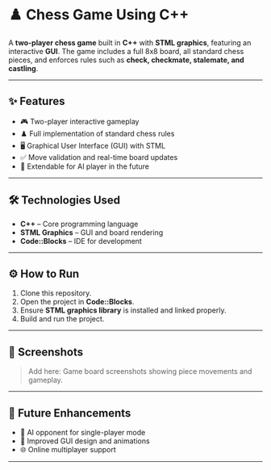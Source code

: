 # ♟️ Chess Game Using C++  

A **two-player chess game** built in **C++** with **STML graphics**, featuring an interactive **GUI**. The game includes a full 8x8 board, all standard chess pieces, and enforces rules such as **check, checkmate, stalemate, and castling**.  

---

## ✨ Features  
- 🎮 Two-player interactive gameplay  
- ♟️ Full implementation of standard chess rules  
- 🖥️ Graphical User Interface (GUI) with STML  
- ✅ Move validation and real-time board updates  
- 🔮 Extendable for AI player in the future  

---

## 🛠️ Technologies Used  
- **C++** – Core programming language  
- **STML Graphics** – GUI and board rendering  
- **Code::Blocks** – IDE for development  

---

## ⚙️ How to Run  
1. Clone this repository.  
2. Open the project in **Code::Blocks**.  
3. Ensure **STML graphics library** is installed and linked properly.  
4. Build and run the project.  

---

## 📸 Screenshots  
> Add here: Game board screenshots showing piece movements and gameplay.  

---

## 🚀 Future Enhancements  
- 🤖 AI opponent for single-player mode  
- 🎨 Improved GUI design and animations  
- 🌐 Online multiplayer support  

---


